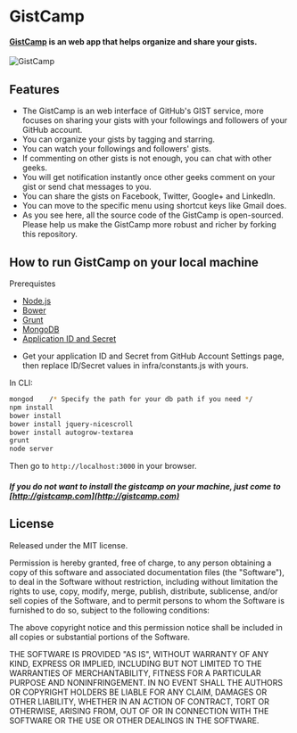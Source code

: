 # GistCamp #
#### [GistCamp](http://gistcamp.com) is an web app that helps organize and share your gists.

![GistCamp](https://dl.dropboxusercontent.com/u/51695292/gistcamp.png)

## Features
* The GistCamp is an web interface of GitHub's GIST service, more focuses on sharing your gists with your followings and followers of your GitHub account.
* You can organize your gists by tagging and starring.
* You can watch your followings and followers' gists. 
* If commenting on other gists is not enough, you can chat with other geeks.
* You will get notification instantly once other geeks comment on your gist or send chat messages to you.
* You can share the gists on Facebook, Twitter, Google+ and LinkedIn.
* You can move to the specific menu using shortcut keys like Gmail does.
* As you see here, all the source code of the GistCamp is open-sourced. Please help us make the GistCamp more robust and richer by forking this repository.

## How to run GistCamp on your local machine
Prerequistes
* [Node.js](http://nodejs.org)
* [Bower](http://bower.io)
* [Grunt](http://gruntjs.com)
* [MongoDB](http://www.mongodb.org)
* [Application ID and Secret](http://developer.github.com/guides/basics-of-authentication/#registering-your-app)
 - Get your application ID and Secret from GitHub Account Settings page, then replace ID/Secret values in infra/constants.js with yours.

In CLI:
```bash
mongod    /* Specify the path for your db path if you need */
npm install
bower install
bower install jquery-nicescroll
bower install autogrow-textarea
grunt
node server
```

Then go to `http://localhost:3000` in your browser.

##### **If you do not want to install the gistcamp on your machine, just come to [http://gistcamp.com](http://gistcamp.com)**

## License

Released under the MIT license.

Permission is hereby granted, free of charge, to any person obtaining a copy of
this software and associated documentation files (the "Software"), to deal in
the Software without restriction, including without limitation the rights to
use, copy, modify, merge, publish, distribute, sublicense, and/or sell copies of
the Software, and to permit persons to whom the Software is furnished to do so,
subject to the following conditions:

The above copyright notice and this permission notice shall be included in all
copies or substantial portions of the Software.

THE SOFTWARE IS PROVIDED "AS IS", WITHOUT WARRANTY OF ANY KIND, EXPRESS OR
IMPLIED, INCLUDING BUT NOT LIMITED TO THE WARRANTIES OF MERCHANTABILITY, FITNESS
FOR A PARTICULAR PURPOSE AND NONINFRINGEMENT. IN NO EVENT SHALL THE AUTHORS OR
COPYRIGHT HOLDERS BE LIABLE FOR ANY CLAIM, DAMAGES OR OTHER LIABILITY, WHETHER
IN AN ACTION OF CONTRACT, TORT OR OTHERWISE, ARISING FROM, OUT OF OR IN
CONNECTION WITH THE SOFTWARE OR THE USE OR OTHER DEALINGS IN THE SOFTWARE.



